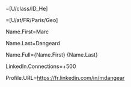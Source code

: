 =[U/class/ID_He]

=[U/at/FR/Paris/Geo]

Name.First=Marc

Name.Last=Dangeard

Name.Full={Name.First} {Name.Last}

LinkedIn.Connections=+500

Profile.URL=<a href="https://fr.linkedin.com/in/mdangear">https://fr.linkedin.com/in/mdangear</a>